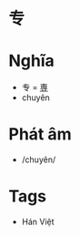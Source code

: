# 专

# Nghĩa
* 专 = [専](専.md)
* chuyên

# Phát âm
* /chuyên/

# Tags
* Hán Việt

<script>window.HANZI_FIELD='专';</script>
